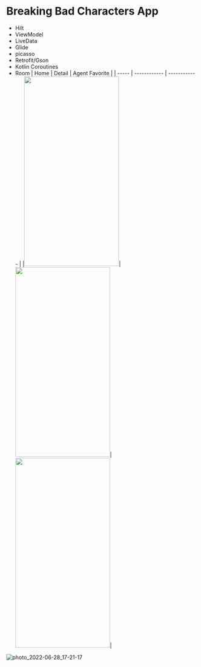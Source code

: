 Breaking Bad Characters App
===========================

* Hilt
* ViewModel
* LiveData
* Glide
* picasso 
* Retrofit/Gson
* Kotlin Coroutines
* Room
| Home | Detail | Agent Favorite |
| ----- | ------------ | ------------ |
|<img src="https://user-images.githubusercontent.com/88515816/176203172-6e667229-31be-4fd2-9eb4-c7a78bbb8d57.jpg" width="250" height="500"/>|<img src="https://user-images.githubusercontent.com/88515816/176203189-fcc75e79-da50-4250-9ae4-37f40d2f958e.jpg" width="250" height="500"/>|<img src="https://user-images.githubusercontent.com/88515816/176203200-351f1bad-8d6e-49e6-b339-513269012008.jpg" width="250" height="500"/>|



![photo_2022-06-28_17-21-17](https://user-images.githubusercontent.com/88515816/176203200-351f1bad-8d6e-49e6-b339-513269012008.jpg)
